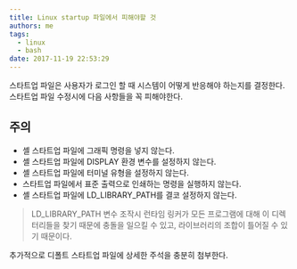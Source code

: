```yaml
---
title: Linux startup 파일에서 피해야할 것
authors: me
tags:
  - linux
  - bash
date: 2017-11-19 22:53:29
---
```


스타트업 파일은 사용자가 로그인 할 때 시스템이 어떻게 반응해야 하는지를 결정한다.
스타트업 파일 수정시에 다음 사항들을 꼭 피해야한다.

## 주의

- 셸 스타트업 파일에 그래픽 명령을 넣지 않는다.
- 셸 스타트업 파일에 DISPLAY 환경 변수를 설정하지 않는다.
- 셸 스타트업 파일에 터미널 유형을 설정하지 않는다.
- 스타트업 파일에서 표준 출력으로 인쇄하는 명령을 실행하지 않는다.
- 셸 스타트업 파일에 LD_LIBRARY_PATH를 결코 설정하지 않는다.

> LD_LIBRARY_PATH 변수 조작시 런타임 링커가 모든 프로그램에 대해 이 디렉터리들을 찾기 때문에 충돌을 일으킬 수 있고, 라이브러리의 조합이 틀어질 수 있기 때문이다.

추가적으로 디폴트 스타트업 파일에 상세한 주석을 충분히 첨부한다.
